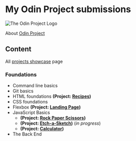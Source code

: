 # My Odin Project submissions
![The Odin Project Logo](https://www.theodinproject.com/assets/odin-logo-bd86cf893a3de1f1daceabc1377f58669776616a91ab70c601fd5c16a4686468.svg)

About [Odin Project](https://theodinproject.com)

## Content

All [projects showcase](https://fbiernat.github.io/odin-project) page

### Foundations
* Command line basics
* Git basics
* HTML foundations **(Project: [Recipes](https://github.com/fbiernat/odin-project/tree/main/foundations/03-html-foundations/PROJECT-recipes))**
* CSS foundations
* Flexbox **(Project: [Landing Page](https://github.com/fbiernat/odin-project/tree/main/foundations/05-flex/00-PROJECT-landing-page))**
* JavaScript Basics 
  * **(Project: [Rock Paper Scissors](https://github.com/fbiernat/odin-project/tree/main/foundations/06-javascript/00-PROJECT-rock-paper-scissors))**
  * **(Project: [Etch-a-Sketch](https://github.com/fbiernat/odin-project))** (*in progress*)
  * **(Project: [Calculator](https://github.com/fbiernat/odin-project))**
* The Back End